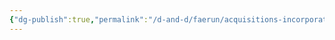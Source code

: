 ```yaml
---
{"dg-publish":true,"permalink":"/d-and-d/faerun/acquisitions-incorporated/lore-reference/p-cs/echo/"}
---
```


